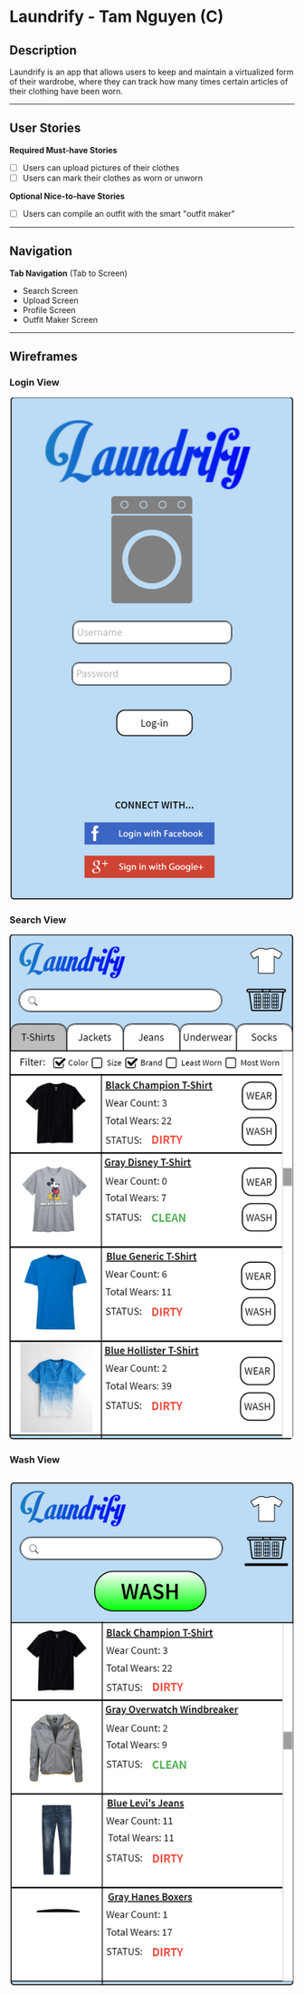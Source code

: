 # Laundrify - Tam Nguyen (C)
 
## Description
Laundrify is an app that allows users to keep and maintain a virtualized form of their wardrobe, where they can track how many times certain articles of their clothing have been worn. 

---
## User Stories

**Required Must-have Stories**
- [ ] Users can upload pictures of their clothes
- [ ] Users can mark their clothes as worn or unworn

**Optional Nice-to-have Stories**
- [ ] Users can compile an outfit with the smart "outfit maker"
---
## Navigation

**Tab Navigation** (Tab to Screen)
 * Search Screen
 * Upload Screen
 * Profile Screen
 * Outfit Maker Screen
 
---
## Wireframes
### Login View
![LoginView](./1.png?raw=true)

### Search View
![GalleryView](./2.png?raw=true)

### Wash View
![ProductView](./3.png?raw=true)
---
